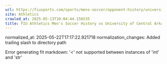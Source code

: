 ```yaml
---
url: https://fiusports.com/sports/mens-soccer/opponent-history/university-of-central-arkansas/516/
site: Athletics
crawled_at: 2025-05-13T10:04:44.156535
title: FIU Athletics Men's Soccer History vs University of Central Arkansas
---
```

normalized_at: 2025-05-22T17:17:22.921718
normalization_changes: Added trailing slash to directory path

Error generating fit markdown: '<' not supported between instances of 'int' and 'str'